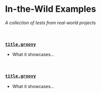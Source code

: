 # In-the-Wild Examples
*A collection of tests from real-world projects*
<!-- sensitive information to be redacted -->

<br>

### [`title.groovy`](./title.groovy)
* What it showcases...

<br>

### [`title.groovy`](./title.groovy)
* What it showcases...